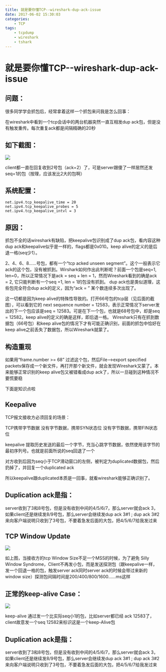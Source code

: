 ```yaml
---
title: 就是要你懂TCP--wireshark-dup-ack-issue
date: 2017-06-02 15:30:03
categories:
    - TCP
tags:
    - tcpdump
    - wireshark
    - tshark
---
```


# 就是要你懂TCP--wireshark-dup-ack-issue

## 问题：

很多同学学会抓包后，经常拿着这样一个抓包来问我是怎么回事：

在wireshark中看到一个tcp会话中的两台机器突然一直互相发dup ack包，但是没有触发重传。每次重复ack都是间隔精确的20秒

## 如下截图：

![](https://plantegg.oss-cn-beijing.aliyuncs.com/images/951413iMgBlog/bm3W68Q.png)


client都一直在回复收到2号包（ack=2）了，可是server跟傻了一样居然还发seq=1的包（按理，应该发比2大的包啊）

## 系统配置：

    net.ipv4.tcp_keepalive_time = 20
    net.ipv4.tcp_keepalive_probes = 5
    net.ipv4.tcp_keepalive_intvl = 3

## 原因：
抓包不全的话wireshark有缺陷，把keepalive包识别成了dup ack包，看内容这种dup ack和keepalive似乎是一样的，flags都是0x010。keep alive的定义的是后退一格(seq少1）。

2、4、6、8……号包，都有一个“tcp acked unseen segment”。这个一般表示它ack的这个包，没有被抓到。Wirshark如何作出此判断呢？前面一个包是seq=1, len=0，所以正常情况下是ack = seq + len = 1，然而Wireshark看到的确是ack = 2, 它只能判断有一个seq =1, len = 1的包没有抓到。
dup ack也是类似道理，这些包完全符合dup ack的定义，因为“ack = ” 某个数连续多次出现了。

这一切都是因为keep alive的特殊性导致的。打开66号包的tcp层（见后面的截图），可以看到它的 next sequence number = 12583，表示正常情况下server发出的下一个包应该是seq = 12583。可是在下一个包，也就是68号包中，却是seq = 12582。keep alive的定义的确是这样，即后退一格。
Wireshark只有在抓到数据包（66号包）和keep alive包的情况下才有可能正确识别，前面的抓包中恰好在keep alive之前丢失了数据包，所以Wireshark就蒙了。

## 构造重现
如果用“frame.number >= 68” 过滤这个包，然后File-->export specified packets保存成一个新文件，再打开那个新文件，就会发现Wireshark又蒙了。本来能够正常识别的keep alive包又被错看成dup ack了，所以一旦碰到这种情况不要慌要稳

下面是知识点啦

## Keepalive

TCP报文接收方必须回复的场景：

TCP携带字节数据
没有字节数据，携带SYN状态位
没有字节数据，携带FIN状态位


keepalive 提取历史发送的最后一个字节，充当心跳字节数据，依然使用该字节的最初序列号。也就是前面所说的seq回退了一个



对方收到后因为seq小于TCP滑动窗口的左侧，被判定为duplicated数据包，然后扔掉了，并回复一个duplicated ack

所以keepalive跟duplicated本质是一回事，就看wireshark能够正确识别了。



## Duplication ack是指：


server收到了3和8号包，但是没有收到中间的4/5/6/7，那么server就会ack 3，如果client还是继续发8/9号包，那么server会继续发dup ack 3#1 ; dup ack 3#2 来向客户端说明只收到了3号包，不要着急发后面的大包，把4/5/6/7给我发过来



## TCP Window Update

![](https://plantegg.oss-cn-beijing.aliyuncs.com/images/oss/1558941016099-bc4504f1-e9c7-4d84-85e1-a7f5c6554306.png)

如上图，当接收方的tcp Window Size不足一个MSS的时候，为了避免 Silly Window Syndrome，Client不再发小包，而是发送探测包（跟keepalive一样，发一个回退一格的包，触发server ack同时server ack的时候会带过来新的window size）探测包间隔时间是200/400/800/1600……ms这样




## 正常的keep-alive Case：
![](https://plantegg.oss-cn-beijing.aliyuncs.com/images/951413iMgBlog/DsTWFZr.png)

keep-alive 通过发一个比实际seq小1的包，比如server都已经 ack 12583了，client故意发一个seq 12582来标识这是一个keep-Alive包

## Duplication ack是指：
server收到了3和8号包，但是没有收到中间的4/5/6/7，那么server就会ack 3，如果client还是继续发8/9号包，那么server会继续发dup ack 3#1 ; dup ack 3#2 来向客户端说明只收到了3号包，不要着急发后面的大包，把4/5/6/7给我发过来